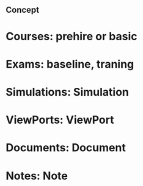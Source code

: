 ## Concept

# Courses: prehire or basic

# Exams: baseline, traning

# Simulations: Simulation

# ViewPorts: ViewPort

# Documents: Document

# Notes: Note

